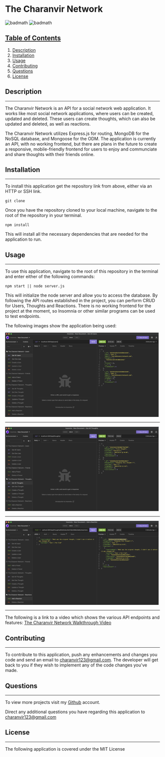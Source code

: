 # The Charanvir Network

![badmath](https://img.shields.io/badge/License-MIT-blue) ![badmath](https://img.shields.io/badge/Version-1.0-yellow) 

## <u>Table of Contents</u>
1. [Description](#description)
2. [Installation](#installation)
3. [Usage](#usage)
4. [Contributing](#contributing)
5. [Questions](#questions)
6. [License](#license)

## Description
***

The Charanvir Network is an API for a social network web application. It works like most social network applications, where users can be created, updated and deleted. These users can create thoughts, which can also be updated and deleted, as well as reactions. 

The Charanvir Network utilizes Express.js for routing, MongoDB for the NoSQL database, and Mongoose for the ODM. The application is currently an API, with no working frontend, but there are plans in the future to create a responsive, mobile-friendly frontend for users to enjoy and communciate and share thoughts with their friends online.

## Installation
***

To install this application get the repository link from above, either via an HTTP or SSH link. 

```
git clone 
```

Once you have the repository cloned to your local machine, navigate to the root of the repository in your terminal.

```
npm install
```

This will install all the necessary dependencies that are needed for the application to run.

## Usage
***

To use this application, navigate to the root of this repository in the terminal and enter either of the following commands:

```
npm start || node server.js
```

This will initialize the node server and allow you to access the database. By following the API routes established in the project, you can perform CRUD for Users, Thoughts and Reactions. There is no working frontend for the project at the moment, so Insomnia or other similar programs can be used to test endpoints.  

The following images show the application being used: 

<img src="./assets/images/1.png" width="500"> 

***

<img src="./assets/images/2.png" width="500">

***

<img src="./assets/images/3.png" width="500">


***

The following is a link to a video which shows the various API endpoints and features: [The Charanvir Network Walkthrough Video](https://vimeo.com/722839360) 


## Contributing
***

To contribute to this application, push any enhancements and changes you code and send an email to charanvir123@gmail.com. The developer will get back to you if they wish to implement any of the code changes you've made. 

## Questions
***
To view more projects visit my [Github](https://github.com/Charanvir) account.

Direct any additional questions you have regarding this application to charanvir123@gmail.com

## License
***
The following application is covered under the MIT License

